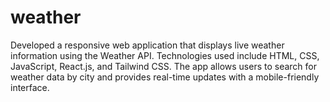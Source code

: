 # weather
Developed a responsive web application that displays live weather information using the Weather API. Technologies used include HTML, CSS, JavaScript, React.js, and Tailwind CSS. The app allows users to search for weather data by city and provides real-time updates with a mobile-friendly interface.
